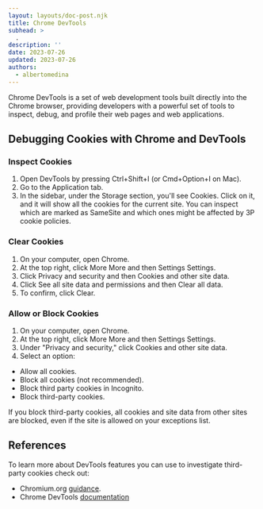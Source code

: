 ```yaml
---
layout: layouts/doc-post.njk
title: Chrome DevTools
subhead: >
  .
description: ''
date: 2023-07-26
updated: 2023-07-26
authors:
  - albertomedina
---
```


Chrome DevTools is a set of web development tools built directly into the Chrome browser, providing developers with a powerful set of tools to inspect, debug, and profile their web pages and web applications.

## Debugging Cookies with Chrome and DevTools

### Inspect Cookies

1. Open DevTools by pressing Ctrl+Shift+I (or Cmd+Option+I on Mac).
1. Go to the Application tab.
1. In the sidebar, under the Storage section, you'll see Cookies. Click on it, and it will show all the cookies for the current site. You can inspect which are marked as SameSite and which ones might be affected by 3P cookie policies.

### Clear Cookies

1. On your computer, open Chrome.
2. At the top right, click More More and then Settings Settings.
3. Click Privacy and security and then Cookies and other site data.
4. Click See all site data and permissions and then Clear all data.
5. To confirm, click Clear.

### Allow or Block Cookies

1. On your computer, open Chrome.
2. At the top right, click More More and then Settings Settings.
3. Under "Privacy and security," click Cookies and other site data.
4. Select an option:

- Allow all cookies.
- Block all cookies (not recommended).
- Block third party cookies in Incognito.
- Block third-party cookies.

If you block third-party cookies, all cookies and site data from other sites are blocked, even if the site is allowed on your exceptions list.

## References

To learn more about DevTools features you can use to investigate third-party cookies check out:

- Chromium.org [guidance](https://www.chromium.org/Home/chromium-privacy/privacy-sandbox/third-party-cookie-phaseout/).
- Chrome DevTools [documentation](/docs/devtools/)
